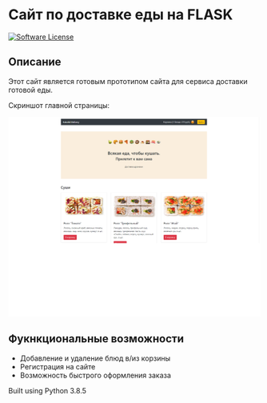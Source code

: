 # Сайт по доставке еды на FLASK

[![Software License](https://img.shields.io/badge/license-MIT-brightgreen.svg)](LICENSE)

## Описание

Этот сайт является готовым прототипом сайта для сервиса доставки готовой еды.

Скриншот главной страницы:

![Image alt](https://github.com/MelleRx/FlaskProject_4/raw/master/static/images/page_1.png)


## Фукнкциональные возможности
- Добавление и удаление блюд в/из корзины
- Регистрация на сайте
- Возможность быстрого оформления заказа

Built using Python 3.8.5
